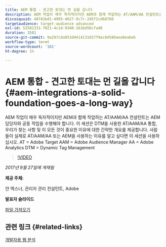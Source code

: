 ```yaml
---
title: AEM 통합 - 견고한 토대는 먼 길을 갑니다
description: AEM 작업이 매우 독자적이지만 AEM과 함께 작업하는 AT/AAM/AA 컨설턴트는 AEM 담당자와 공동 작업을 수행해야 합니다. 이 세션은 DTM을 사용한 AT/AAM/AA 통합, 우리가 찾는 사항 및 이 모든 것이 중요한 이유에 대한 간략한 개요를 제공합니다.
discoiquuid: 40741bd1-4995-4627-9c7c-2d5f2cd68760
targetaudience: target-audience advanced
exl-id: 52581331-7021-4c1d-9340-161bd56cfad8
duration: 3581
source-git-commit: 9a297cda953d4414131657f9ac84580aea0eabeb
workflow-type: tm+mt
source-wordcount: '161'
ht-degree: 1%

---
```


# AEM 통합 - 견고한 토대는 먼 길을 갑니다{#aem-integrations-a-solid-foundation-goes-a-long-way}

AEM 작업이 매우 독자적이지만 AEM과 함께 작업하는 AT/AAM/AA 컨설턴트는 AEM 담당자와 공동 작업을 수행해야 합니다. 이 세션은 DTM을 사용한 AT/AAM/AA 통합, 우리가 찾는 사항 및 이 모든 것이 중요한 이유에 대한 간략한 개요를 제공합니다. 사람들이 실제로 AT/AAM/AA 또는 AEM을 사용하는 이유를 알고 싶다면 이 세션을 사용하십시오.   AT = Adobe Target AAM = Adobe Audience Manager AA = Adobe Analytics DTM = Dynamic Tag Management

>[!VIDEO](https://video.tv.adobe.com/v/19833/?quality=9)

*2017년 9월 27일에 게재됨*

**제공 주체:**

얀 엑스너, 관리자 관리 컨설턴트, Adobe

**발표자 슬라이드**

[파일 가져오기](assets/170927-aem-gems-integrations.pdf)

## 관련 링크 {#related-links}

[개발자용 웹 분석](https://webanalyticsfordevelopers.com/)

<!--
[Get back to the Overview](https://helpx.adobe.com/experience-manager/kt/eseminars/gems/aem-index.html)
-->
